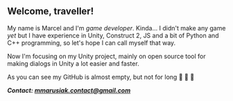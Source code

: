## Welcome, traveller!

My name is Marcel and I'm _game developer_. Kinda... I didn't make any game _yet_ but I have experience in Unity, Construct 2, JS and a bit of Python  and C++ programming, so let's hope I can call myself that way.

Now I'm focusing on my Unity project, mainly on open source tool for making dialogs in Unity a lot easier and faster.

As you can see my GitHub is almost empty, but not for long :cowboy_hat_face: :cowboy_hat_face: :cowboy_hat_face: 

***Contact: mmarusiak.contact@gmail.com***
